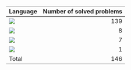 
| Language  | Number of solved problems |
|:---|---:|
|![](https://img.shields.io/badge/Javascript-F7DF1E?style=flat&logo=JavaScript&logoColor=white)|139|
|![](https://img.shields.io/badge/C++-00599C?style=flat&logo=cplusplus&logoColor=white)|8|
|![](https://img.shields.io/badge/Python-3776AB?style=flat&logo=python&logoColor=white)|7|
|![](https://img.shields.io/badge/C-A8B9CC?style=flat&logo=c&logoColor=white)|1|
|Total| 146|

